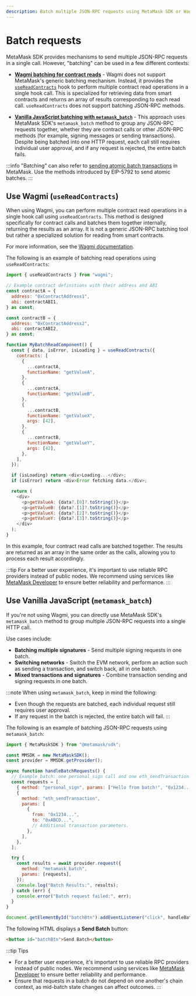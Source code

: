 ```yaml
---
description: Batch multiple JSON-RPC requests using MetaMask SDK or Wagmi.
---
```


# Batch requests

MetaMask SDK provides mechanisms to send multiple JSON-RPC requests in a single call.
However, "batching" can be used in a few different contexts:

- [**Wagmi batching for contract reads**](#use-wagmi-usereadcontracts) - Wagmi does not support MetaMask's generic batching mechanism.
   Instead, it provides the [`useReadContracts`](https://wagmi.sh/react/api/hooks/useReadContracts) hook to perform multiple contract read operations in a single hook call.
   This is specialized for retrieving data from smart contracts and returns an array of results corresponding to each read call.
   `useReadContracts` does not support batching JSON-RPC methods.

- [**Vanilla JavaScript batching with `metamask_batch`**](#use-vanilla-javascript-metamask_batch) -
   This approach uses MetaMask SDK's `metamask_batch` method to group any JSON-RPC requests together, whether they are contract calls or other JSON-RPC methods (for example, signing messages or sending transactions).
   Despite being batched into one HTTP request, each call still requires individual user approval, and if any request is rejected, the entire batch fails.

:::info
"Batching" can also refer to [sending atomic batch transactions](/wallet/how-to/send-transactions/send-batch-transactions) in MetaMask.
Use the methods introduced by EIP-5792 to send atomic batches.
:::

## Use Wagmi (`useReadContracts`)

When using Wagmi, you can perform multiple contract read operations in a single hook call using `useReadContracts`.
This method is designed specifically for contract calls and batches them together internally, returning the results as an array.
It is not a generic JSON-RPC batching tool but rather a specialized solution for reading from smart contracts.

For more information, see the [Wagmi documentation](https://wagmi.sh/react/api/hooks/useReadContracts).

The following is an example of batching read operations using `useReadContracts`:

```js
import { useReadContracts } from "wagmi";

// Example contract definitions with their address and ABI
const contractA = {
  address: "0xContractAddress1",
  abi: contractABI1,
} as const;

const contractB = {
  address: "0xContractAddress2",
  abi: contractABI2,
} as const;

function MyBatchReadComponent() {
  const { data, isError, isLoading } = useReadContracts({
    contracts: [
      {
        ...contractA,
        functionName: "getValueA",
      },
      {
        ...contractA,
        functionName: "getValueB",
      },
      {
        ...contractB,
        functionName: "getValueX",
        args: [42],
      },
      {
        ...contractB,
        functionName: "getValueY",
        args: [42],
      },
    ],
  });

  if (isLoading) return <div>Loading...</div>;
  if (isError) return <div>Error fetching data.</div>;

  return (
    <div>
      <p>getValueA: {data?.[0]?.toString()}</p>
      <p>getValueB: {data?.[1]?.toString()}</p>
      <p>getValueX: {data?.[2]?.toString()}</p>
      <p>getValueY: {data?.[3]?.toString()}</p>
    </div>
  );
}
```

In this example, four contract read calls are batched together.
The results are returned as an array in the same order as the calls, allowing you to process each result accordingly.

:::tip
For a better user experience, it's important to use reliable RPC providers instead of public nodes.
We recommend using services like [MetaMask Developer](https://developer.metamask.io/) to ensure better reliability and performance.
:::

## Use Vanilla JavaScript (`metamask_batch`)

If you're not using Wagmi, you can directly use MetaMask SDK's `metamask_batch` method to group multiple JSON-RPC requests into a single HTTP call.

Use cases include:

- **Batching multiple signatures** - Send multiple signing requests in one batch.
- **Switching networks** - Switch the EVM network, perform an action such as sending a transaction, and switch back, all in one batch.
- **Mixed transactions and signatures** - Combine transaction sending and signing requests in one batch.

:::note
When using `metamask_batch`, keep in mind the following:

- Even though the requests are batched, each individual request still requires user approval.
- If any request in the batch is rejected, the entire batch will fail.
:::

The following is an example of batching JSON-RPC requests using `metamask_batch`:

```js
import { MetaMaskSDK } from "@metamask/sdk";

const MMSDK = new MetaMaskSDK();
const provider = MMSDK.getProvider();

async function handleBatchRequests() {
  // Example batch: one personal_sign call and one eth_sendTransaction call.
  const requests = [
    { method: "personal_sign", params: ["Hello from batch!", "0x1234..."] },
    {
      method: "eth_sendTransaction",
      params: [
        {
          from: "0x1234...",
          to: "0xABCD...",
          // Additional transaction parameters.
        },
      ],
    },
  ];

  try {
    const results = await provider.request({
      method: "metamask_batch",
      params: [requests],
    });
    console.log("Batch Results:", results);
  } catch (err) {
    console.error("Batch request failed:", err);
  }
}

document.getElementById("batchBtn").addEventListener("click", handleBatchRequests);
```

The following HTML displays a **Send Batch** button:

```html
<button id="batchBtn">Send Batch</button>
```

:::tip Tips
- For a better user experience, it's important to use reliable RPC providers instead of public nodes.
  We recommend using services like [MetaMask Developer](https://developer.metamask.io/) to ensure better reliability and performance.
- Ensure that requests in a batch do not depend on one another's chain context, as mid-batch state changes can affect outcomes.
:::
